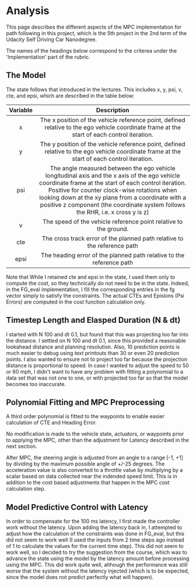 # Analysis

This page describes the different aspects of the MPC implementation for path following in this project, which is the 5th project in the 2nd term of the Udacity Self Driving Car Nanodegree.

The names of the headings below correspond to the criterea under the 'Implementation' part of the rubric.

## The Model

The state follows that introduced in the lectures. This includes x, y, psi, v, cte, and epsi, which are described in the table below:


| Variable | Description |
|:--------:|:-----------:|
| x        | The x position of the vehicle reference point, defined relative to the ego vehicle coordinate frame at the start of each control iteration. |
| y        | The y position of the vehicle reference point, defined relative to the ego vehicle coordinate frame at the start of each control iteration. |
| psi      | The angle measured between the ego vehicle longitudinal axis and the x axis of the ego vehicle coordinate frame at the start of each control iteration. Positive for counter clock-wise rotations when looking down at the xy plane from a coordinate with a positive z component (the coordinate system follows the RHR, i.e. x cross y is z) |
| v        | The speed of the vehicle reference point relative to the ground. |
| cte      | The cross track error of the planned path relative to the reference path |
| epsi     | The heading error of the planned path relative to the reference path |

Note that While I retained cte and epsi in the state, I used them only to compute the cost, so they technically do not need to be in the state. Indeed, in the FG_eval implementation, I fill the corresponding entries in the fg vector simply to satisfy the constraints. The actual CTEs and Epislons (Psi Errors) are computed in the cost function calculation only. 

## Timestep Length and Elasped Duration (N & dt)

I started with N 100 and dt 0.1, but found that this was projecting too far into the distance. I settled on N 100 and dt 0.1, since this provided a reasonable lookahead distance and planning resolution. Also, 10 prediction points is much easier to debug using text printouts than 30 or even 20 prediction points. I also wanted to ensure not to project too far because the projection distance is proportional to speed. In case I wanted to adjust the speed to 50 or 60 mph, I didn't want to have any problem with fitting a polynomial to a data set that was not one to one, or with projected too far so that the model becomes too inaccurate.

## Polynomial Fitting and MPC Preprocessing

A third order polynomial is fitted to the waypoints to enable easier calculation of CTE and Heading Error.

No modification is made to the vehicle state, actuators, or waypoints prior to applying the MPC, other than the adjustment for Latency described in the next section.

After MPC, the steering angle is adjusted from an angle to a range [-1, +1] by dividing by the maximum possible angle of +/-25 degrees. The acceleration value is also converted to a throttle value by multiplying by a scalar based on data collected near the indended speed limit. This is in addition to the cost based adjustments that happen in the MPC cost calculation step.

## Model Predictive Control with Latency

In order to compensate for the 100 ms latency, I first made the controller work without the latency. Upon adding the latency back in, I attempted to adjust how the calculation of the constraints was done in FG_eval, but this did not seem to work well (I used the inputs from 2 time steps ago instead of 1 to calculate the values for the current time step). This did not seem to work well, so I decided to try the suggestion from the course, which was to advance the state using the model by the latency amount before processing using the MPC. This did work quite well, although the performance was still worse that the system without the latency injected (which is to be expected, since the model does not predict perfectly what will happen).